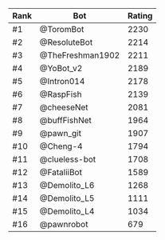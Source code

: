 Rank|Bot|Rating
---|---|---
#1|@ToromBot|2230
#2|@ResoluteBot|2214
#3|@TheFreshman1902|2211
#4|@YoBot_v2|2189
#5|@Intron014|2178
#6|@RaspFish|2139
#7|@cheeseNet|2081
#8|@buffFishNet|1964
#9|@pawn_git|1907
#10|@Cheng-4|1794
#11|@clueless-bot|1708
#12|@FataliiBot|1589
#13|@Demolito_L6|1268
#14|@Demolito_L5|1111
#15|@Demolito_L4|1034
#16|@pawnrobot|679
